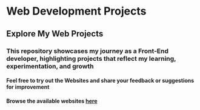 # Web Development Projects

## Explore My Web Projects

### This repository showcases my journey as a Front-End developer, highlighting projects that reflect my learning, experimentation, and growth

#### Feel free to try out the Websites and share your feedback or suggestions for improvement

#### Browse the available websites [here][def]

[def]: #
